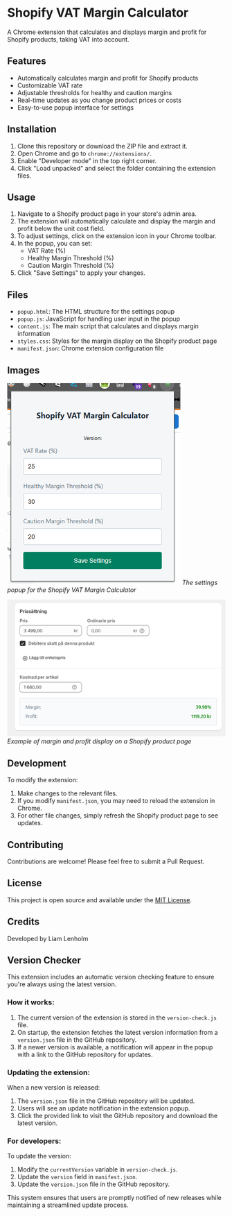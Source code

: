 # Shopify VAT Margin Calculator

A Chrome extension that calculates and displays margin and profit for Shopify products, taking VAT into account.

## Features

- Automatically calculates margin and profit for Shopify products
- Customizable VAT rate
- Adjustable thresholds for healthy and caution margins
- Real-time updates as you change product prices or costs
- Easy-to-use popup interface for settings

## Installation

1. Clone this repository or download the ZIP file and extract it.
2. Open Chrome and go to `chrome://extensions/`.
3. Enable "Developer mode" in the top right corner. 
4. Click "Load unpacked" and select the folder containing the extension files.

## Usage

1. Navigate to a Shopify product page in your store's admin area.
2. The extension will automatically calculate and display the margin and profit below the unit cost field.
3. To adjust settings, click on the extension icon in your Chrome toolbar.
4. In the popup, you can set:
   - VAT Rate (%)
   - Healthy Margin Threshold (%)
   - Caution Margin Threshold (%)
5. Click "Save Settings" to apply your changes.

## Files

- `popup.html`: The HTML structure for the settings popup
- `popup.js`: JavaScript for handling user input in the popup
- `content.js`: The main script that calculates and displays margin information
- `styles.css`: Styles for the margin display on the Shopify product page
- `manifest.json`: Chrome extension configuration file

## Images

![Extension Popup](./ReadME_Images/popup.PNG)
_The settings popup for the Shopify VAT Margin Calculator_

![Margin Display](./ReadME_Images/display.PNG)
_Example of margin and profit display on a Shopify product page_

## Development

To modify the extension:

1. Make changes to the relevant files.
2. If you modify `manifest.json`, you may need to reload the extension in Chrome.
3. For other file changes, simply refresh the Shopify product page to see updates.

## Contributing

Contributions are welcome! Please feel free to submit a Pull Request.

## License

This project is open source and available under the [MIT License](LICENSE).

## Credits

Developed by Liam Lenholm

## Version Checker

This extension includes an automatic version checking feature to ensure you're always using the latest version.

### How it works:

1. The current version of the extension is stored in the `version-check.js` file.
2. On startup, the extension fetches the latest version information from a `version.json` file in the GitHub repository.
3. If a newer version is available, a notification will appear in the popup with a link to the GitHub repository for updates.

### Updating the extension:

When a new version is released:

1. The `version.json` file in the GitHub repository will be updated.
2. Users will see an update notification in the extension popup.
3. Click the provided link to visit the GitHub repository and download the latest version.

### For developers: 

To update the version:

1. Modify the `currentVersion` variable in `version-check.js`.
2. Update the `version` field in `manifest.json`.
3. Update the `version.json` file in the GitHub repository.

This system ensures that users are promptly notified of new releases while maintaining a streamlined update process.

